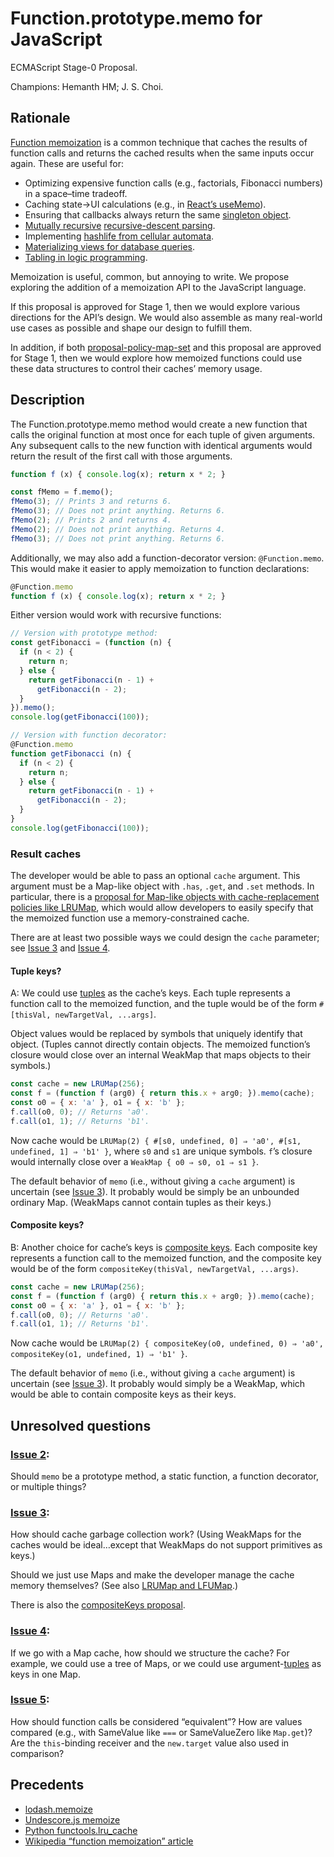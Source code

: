 # Function.prototype.memo for JavaScript
ECMAScript Stage-0 Proposal.

Champions: Hemanth HM; J. S. Choi.

## Rationale
[Function memoization][] is a common technique that caches the results of
function calls and returns the cached results when the same inputs occur again.
These are useful for:

* Optimizing expensive function calls (e.g., factorials, Fibonacci numbers) in a space–time tradeoff.
* Caching state→UI calculations (e.g., in [React’s useMemo][]).
* Ensuring that callbacks always return the same [singleton object][].
* [Mutually recursive][] [recursive-descent parsing][].
* Implementing [hashlife from cellular automata][hashlife].
* [Materializing views for database queries][materialized views].
* [Tabling in logic programming][logic tabling].

[function memoization]: https://en.wikipedia.org/wiki/Memoization
[React’s useMemo]: https://reactjs.org/docs/hooks-reference.html#usememo
[singleton object]: https://en.wikipedia.org/wiki/Singleton_pattern
[mutually recursive]: https://en.wikipedia.org/wiki/Mutual_recursion
[recursive-descent parsing]: https://en.wikipedia.org/wiki/Recursive_descent_parser
[hashlife]: https://en.wikipedia.org/wiki/Hashlife
[materialized views]: https://en.wikipedia.org/wiki/Materialized_view
[logic tabling]: https://www.metalevel.at/prolog/memoization

Memoization is useful, common, but annoying to write.
We propose exploring the addition of a memoization API to the JavaScript language.

If this proposal is approved for Stage 1, then we would explore various
directions for the API’s design. We would also assemble as many real-world use
cases as possible and shape our design to fulfill them.

In addition, if both [proposal-policy-map-set][] and this proposal are approved for
Stage 1, then we would explore how memoized functions could use these data
structures to control their caches’ memory usage.

[proposal-policy-map-set]: https://github.com/js-choi/proposal-policy-map-set

## Description
The Function.prototype.memo method would create a new function that calls the
original function at most once for each tuple of given arguments. Any
subsequent calls to the new function with identical arguments would return the
result of the first call with those arguments.

```js
function f (x) { console.log(x); return x * 2; }

const fMemo = f.memo();
fMemo(3); // Prints 3 and returns 6.
fMemo(3); // Does not print anything. Returns 6.
fMemo(2); // Prints 2 and returns 4.
fMemo(2); // Does not print anything. Returns 4.
fMemo(3); // Does not print anything. Returns 6.
```

Additionally, we may also add a function-decorator version: `@Function.memo`.
This would make it easier to apply memoization to function declarations:

```js
@Function.memo
function f (x) { console.log(x); return x * 2; }
```

Either version would work with recursive functions:

```js
// Version with prototype method:
const getFibonacci = (function (n) {
  if (n < 2) {
    return n;
  } else {
    return getFibonacci(n - 1) +
      getFibonacci(n - 2);
  }
}).memo();
console.log(getFibonacci(100));

// Version with function decorator:
@Function.memo
function getFibonacci (n) {
  if (n < 2) {
    return n;
  } else {
    return getFibonacci(n - 1) +
      getFibonacci(n - 2);
  }
}
console.log(getFibonacci(100));
```

### Result caches
The developer would be able to pass an optional `cache` argument. This argument
must be a Map-like object with `.has`, `.get`, and `.set` methods. In
particular, there is a [proposal for Map-like objects with cache-replacement
policies like LRUMap][proposal-policy-map-set], which would allow developers to
easily specify that the memoized function use a memory-constrained cache.

[proposal-policy-map-set]: https://github.com/js-choi/proposal-policy-map-set

There are at least two possible ways we could design the `cache` parameter; see
[Issue 3][] and [Issue 4][].

#### Tuple keys?
A: We could use [tuples][] as the cache’s keys. Each tuple represents a
function call to the memoized function, and the tuple would be of the form `#[thisVal, newTargetVal, ...args]`.

Object values would be replaced by symbols that uniquely identify that object.
(Tuples cannot directly contain objects. The memoized function’s closure would
close over an internal WeakMap that maps objects to their symbols.)

```js
const cache = new LRUMap(256);
const f = (function f (arg0) { return this.x + arg0; }).memo(cache);
const o0 = { x: 'a' }, o1 = { x: 'b' };
f.call(o0, 0); // Returns 'a0'.
f.call(o1, 1); // Returns 'b1'.
```

Now cache would be `LRUMap(2) { #[s0, undefined, 0] ⇒ 'a0', #[s1, undefined, 1]
⇒ 'b1' }`, where `s0` and `s1` are unique symbols. `f`’s closure would
internally close over a `WeakMap { o0 ⇒ s0, o1 ⇒ s1 }`.

The default behavior of `memo` (i.e., without giving a `cache` argument) is uncertain (see [Issue 3][]). It probably would be simply be an unbounded ordinary Map. (WeakMaps cannot contain tuples as their keys.)

[tuples]: https://github.com/tc39/proposal-record-tuple

#### Composite keys?
B: Another choice for cache’s keys is [composite keys][]. Each composite key
represents a function call to the memoized function, and the composite key would be of the form `compositeKey(thisVal, newTargetVal, ...args)`.

```js
const cache = new LRUMap(256);
const f = (function f (arg0) { return this.x + arg0; }).memo(cache);
const o0 = { x: 'a' }, o1 = { x: 'b' };
f.call(o0, 0); // Returns 'a0'.
f.call(o1, 1); // Returns 'b1'.
```

Now cache would be `LRUMap(2) { compositeKey(o0, undefined, 0) ⇒ 'a0',
compositeKey(o1, undefined, 1) ⇒ 'b1' }`.

The default behavior of `memo` (i.e., without giving a `cache` argument) is
uncertain (see [Issue 3][]). It probably would simply be a WeakMap,
which would be able to contain composite keys as their keys.

[composite keys]: https://github.com/tc39/proposal-richer-keys/tree/master/compositeKey

## Unresolved questions

### [Issue 2][]:
Should `memo` be a prototype method, a static function, a function decorator,
or multiple things?

### [Issue 3][]:
How should cache garbage collection work? (Using WeakMaps for the caches would
be ideal…except that WeakMaps do not support primitives as keys.)

Should we just use Maps and make the developer manage the cache memory
themselves? (See also [LRUMap and LFUMap][].)

There is also the [compositeKeys proposal][].

[LRUMap and LFUMap]: https://github.com/js-choi/proposal-policy-map-set
[compositeKeys proposal]: (https://github.com/tc39/proposal-richer-keys/tree/master/compositeKey)

### [Issue 4][]:
If we go with a Map cache, how should we structure the cache? For example, we
could use a tree of Maps, or we could use argument-[tuples][] as keys in one
Map.

[tuples]: https://github.com/tc39/proposal-record-tuple

### [Issue 5][]:
How should function calls be considered “equivalent”? How are values compared
(e.g., with SameValue like `===` or SameValueZero like `Map.get`)? Are the
`this`-binding receiver and the `new.target` value also used in comparison?

## Precedents

* [lodash.memoize](https://lodash.com/docs/4.17.15#memoize)
* [Undescore.js memoize](https://underscorejs.org/#memoize)
* [Python functools.lru_cache][]
* [Wikipedia “function memoization” article][function memoization]

[Python functools.lru_cache]: https://docs.python.org/3/library/functools.html#functools.lru_cache

[Issue 2]: https://github.com/js-choi/proposal-function-memo/issues/2
[Issue 3]: https://github.com/js-choi/proposal-function-memo/issues/3
[Issue 4]: https://github.com/js-choi/proposal-function-memo/issues/4
[Issue 5]: https://github.com/js-choi/proposal-function-memo/issues/5

